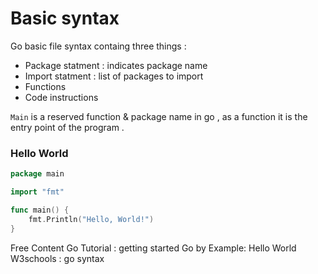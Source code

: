 # Basic syntax

Go basic file syntax containg three things :
  - Package statment : indicates package name
  - Import statment : list of packages to import
  - Functions
  - Code instructions

`Main` is a reserved function & package name in go , as a function it is the entry point of the program .

### Hello World 
```go
package main

import "fmt"

func main() { 
    fmt.Println("Hello, World!")
}
```


<ResourceGroupTitle>Free Content</ResourceGroupTitle>
<BadgeLink colorScheme='yellow' badgeText='Read' href='https://go.dev/doc/tutorial/getting-started'>Go Tutorial : getting started</BadgeLink>
<BadgeLink colorScheme='yellow' badgeText='Read' href='https://gobyexample.com/hello-world'>Go by Example: Hello World</BadgeLink>
<BadgeLink colorScheme='yellow' badgeText='Read' href='https://www.w3schools.com/go/go_syntax.php'>W3schools : go syntax</BadgeLink>
